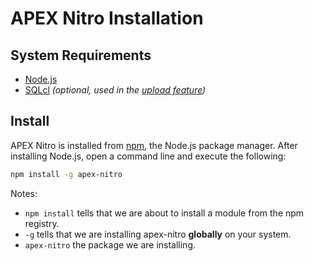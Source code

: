 # APEX Nitro Installation

## System Requirements

- [Node.js](https://nodejs.org)
- [SQLcl](http://www.oracle.com/technetwork/developer-tools/sqlcl/overview/index.html) _(optional, used in the [upload feature](upload.md))_

## Install

APEX Nitro is installed from [npm](https://www.npmjs.com/package/apex-nitro), the Node.js package manager. After installing Node.js, open a command line and execute the following:

```bash
npm install -g apex-nitro
```

Notes:

- `npm install` tells that we are about to install a module from the npm registry.
- `-g` tells that we are installing apex-nitro **globally** on your system.
- `apex-nitro` the package we are installing.
